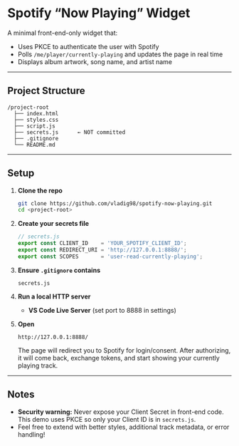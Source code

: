 # Spotify “Now Playing” Widget

A minimal front-end-only widget that:
- Uses PKCE to authenticate the user with Spotify
- Polls `/me/player/currently-playing` and updates the page in real time
- Displays album artwork, song name, and artist name

---

## Project Structure

```
/project-root
  ├── index.html
  ├── styles.css
  ├── script.js
  ├── secrets.js      ← NOT committed
  ├── .gitignore
  └── README.md
```

---

## Setup

1. **Clone the repo**  
   ```bash
   git clone https://github.com/vladig98/spotify-now-playing.git
   cd <project-root>
   ```

2. **Create your secrets file**  
   ```js
   // secrets.js
   export const CLIENT_ID    = 'YOUR_SPOTIFY_CLIENT_ID';
   export const REDIRECT_URI = 'http://127.0.0.1:8888/';
   export const SCOPES       = 'user-read-currently-playing';
   ```

3. **Ensure `.gitignore` contains**  
   ```
   secrets.js
   ```

4. **Run a local HTTP server**  
   - **VS Code Live Server** (set port to 8888 in settings)

5. **Open**  
   ```
   http://127.0.0.1:8888/
   ```  
   The page will redirect you to Spotify for login/consent. After authorizing, it will come back, exchange tokens, and start showing your currently playing track.

---

## Notes

- **Security warning:** Never expose your Client Secret in front-end code. This demo uses PKCE so only your Client ID is in `secrets.js`.  
- Feel free to extend with better styles, additional track metadata, or error handling!